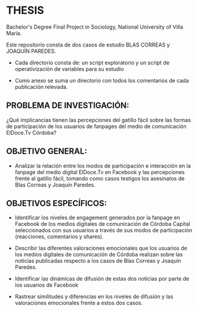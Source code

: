# THESIS

Bachelor's Degree Final Project in Sociology, National University of Villa María.

Este repositorio consta de dos casos de estudio BLAS CORREAS y JOAQUÍN PAREDES. 

* Cada directorio consta de: un script exploratorio y un script de operativización de variables para su estudio

* Como anexo se suma un directorio con todos los comentarios de cada publicación relevada. 


## PROBLEMA DE INVESTIGACIÓN:

¿Qué implicancias tienen las percepciones del gatillo fácil sobre las formas de participación de los usuarios de fanpages del medio de comunicación ElDoce.Tv Córdoba?


## OBJETIVO GENERAL:

* Analizar la relación entre los modos de participación e interacción en la fanpage del medio digital ElDoce.Tv en Facebook y las percepciones frente al gatillo fácil, tomando como casos testigos los asesinatos de Blas Correas y Joaquin Paredes.

## OBJETIVOS ESPECÍFICOS:


* Identificar los niveles de engagement generados por la fanpage en Facebook de los medios digitales de comunicación de Córdoba Capital seleccionados con sus usuarios a través de sus modos de participación (reacciones, comentarios y shares).

* Describir las diferentes valoraciones emocionales que los usuarios de los medios digitales de comunicación de Córdoba realizan sobre las noticias publicadas respecto a los casos de Blas Correas y Joaquín Paredes. 

* Identificar las dinámicas de difusión de estas dos noticias por parte de los usuarios de Facebook

* Rastrear similitudes y diferencias en los niveles de difusión y las valoraciones emocionales frente a estos dos casos.
